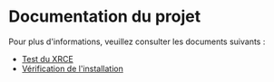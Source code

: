 # Documentation du projet

Pour plus d'informations, veuillez consulter les documents suivants :

- [Test du XRCE](Readme_test_xrce.md)
- [Vérification de l'installation](Readme_verif_install.md)

